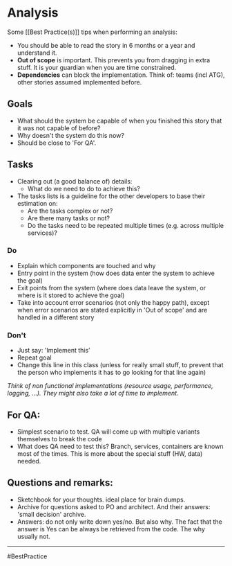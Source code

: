 # Analysis
Some [[Best Practice(s)]] tips when performing an analysis:

- You should be able to read the story in 6 months or a year and understand it.  
- **Out of scope** is important. This prevents you from dragging in extra stuff. It is your guardian when you are time constrained.  
- **Dependencies** can block the implementation. Think of: teams (incl ATG), other stories assumed implemented before.
  
## Goals
- What should the system be capable of when you finished this story that it was not capable of before?
- Why doesn't the system do this now? 
- Should be close to 'For QA'. 
  
## Tasks
- Clearing out (a good balance of) details:
	- What do we need to do to achieve this?
- The tasks lists is a guideline for the other developers to base their estimation on:
	- Are the tasks complex or not?  
	- Are there many tasks or not?  
	- Do the tasks need to be repeated multiple times (e.g. across multiple services)?  

### Do
- Explain which components are touched and why  
- Entry point in the system (how does data enter the system to achieve the goal)  
- Exit points from the system (where does data leave the system, or where is it stored to achieve the goal)  
- Take into account error scenarios (not only the happy path), except when error scenarios are stated explicitly in 'Out of scope' and are handled in a different story  

### Don't
- Just say: 'Implement this'
- Repeat goal  
- Change this line in this class (unless for really small stuff, to prevent that the person who implements it has to go looking for that line again)  

*Think of non functional implementations (resource usage, performance, logging, ...). They might also take a lot of time to implement.*
   
## For QA:  
- Simplest scenario to test. QA will come up with multiple variants themselves to break the code  
- What does QA need to test this? Branch, services, containers are known most of the times. This is more about the special stuff (HW, data) needed.  
  
## Questions and remarks:  
- Sketchbook for your thoughts. ideal place for brain dumps.  
- Archive for questions asked to PO and architect. And their answers: 'small decision' archive.  
- Answers: do not only write down yes/no. But also why. The fact that the answer is Yes can be always be retrieved from the code. The why usually not.



---
#BestPractice 